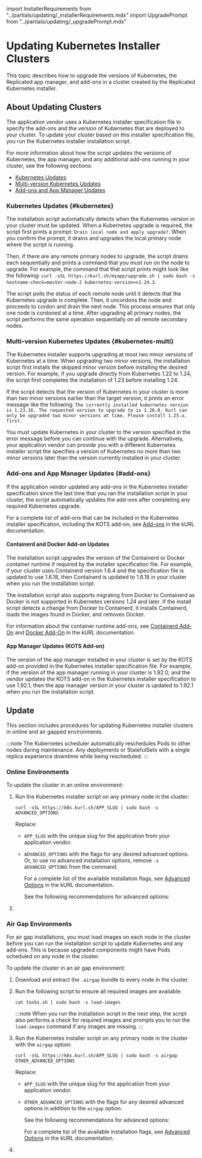 import InstallerRequirements from "../partials/updating/_installerRequirements.mdx"
import UpgradePrompt from "../partials/updating/_upgradePrompt.mdx"

# Updating Kubernetes Installer Clusters

This topic describes how to upgrade the versions of Kubernetes, the Replicated app manager, and add-ons in a cluster created by the Replicated Kubernetes installer.

## About Updating Clusters 

The application vendor uses a Kubernetes installer specification file to specify the add-ons and the version of Kubernetes that are deployed to your cluster. To update your cluster based on this installer specification file, you run the Kubernetes installer installation script.

For more information about how the script updates the versions of Kubernetes, the app manager, and any additional add-ons running in your cluster, see the following sections:
* [Kubernetes Updates](#kubernetes)
* [Multi-version Kubernetes Updates](#kubernetes)
* [Add-ons and App Manager Updates](#add-ons)

### Kubernetes Updates {#kubernetes}

The installation script automatically detects when the Kubernetes version in your cluster must be updated. When a Kubernetes upgrade is required, the script first prints a prompt: `Drain local node and apply upgrade?`. When you confirm the prompt, it drains and upgrades the local primary node where the script is running.

Then, if there are any remote primary nodes to upgrade, the script drains each sequentially and prints a command that you must run on the node to upgrade. For example, the command that that script prints might look like the following: `curl -sSL https://kurl.sh/myapp/upgrade.sh | sudo bash -s hostname-check=master-node-2 kubernetes-version=v1.24.3`.

The script polls the status of each remote node until it detects that the Kubernetes upgrade is complete. Then, it uncordons the node and proceeds to cordon and drain the next node. This process ensures that only one node is cordoned at a time. After upgrading all primary nodes, the script performs the same operation sequentially on all remote secondary nodes.

### Multi-version Kubernetes Updates {#kubernetes-multi}

The Kubernetes installer supports upgrading at most two minor versions of Kubernetes at a time. When upgrading two minor versions, the installation script first installs the skipped minor version before installing the desired version. For example, if you upgrade directly from Kubernetes 1.22 to 1.24, the script first completes the installation of 1.23 before installing 1.24. 

If the script detects that the version of Kubernetes in your cluster is more than two minor versions earlier than the target version, it prints an error message like the following: `The currently installed kubernetes version is 1.23.16. The requested version to upgrade to is 1.26.0. Kurl can only be upgraded two minor versions at time. Please install 1.25.x. first.`

You must update Kubernetes in your cluster to the version specified in the error message before you can continue with the upgrade. Alternatively, your application vendor can provide you with a different Kubernetes installer script the specifies a version of Kubernetes no more than two minor versions later than the version currently installed in your cluster.

### Add-ons and App Manager Updates {#add-ons}

If the application vendor updated any add-ons in the Kubernetes installer specification since the last time that you ran the installation script in your cluster, the script automatically updates the add-ons after completing any required Kubernetes upgrade.

For a complete list of add-ons that can be included in the Kubernetes installer specification, including the KOTS add-on, see [Add-ons](https://kurl.sh/docs/add-ons/antrea) in the kURL documentation.

#### Containerd and Docker Add-on Updates

The installation script upgrades the version of the Containerd or Docker container runtime if required by the installer specification file. For example, if your cluster uses Containerd version 1.6.4 and the specification file is updated to use 1.6.18, then Containerd is updated to 1.6.18 in your cluster when you run the installation script.

The installation script also supports migrating from Docker to Containerd as Docker is not supported in Kubernetes versions 1.24 and later. If the install script detects a change from Docker to Containerd, it installs Containerd, loads the images found in Docker, and removes Docker.

For information about the container runtime add-ons, see [Containerd Add-On](https://kurl.sh/docs/add-ons/containerd) and [Docker Add-On](https://kurl.sh/docs/add-ons/docker) in the kURL documentation.

#### App Manager Updates (KOTS Add-on)

The version of the app manager installed in your cluster is set by the KOTS add-on provided in the Kubernetes installer specification file. For example, if the version of the app manager running in your cluster is 1.92.0, and the vendor updates the KOTS add-on in the Kubernetes installer specification to use 1.92.1, then the app manager version in your cluster is updated to 1.92.1 when you run the installation script.

## Update

This section includes procedures for updating Kubernetes installer clusters in online and air gapped environments.

:::note
The Kubernetes scheduler automatically reschedules Pods to other nodes during maintenance. Any deployments or StatefulSets with a single replica experience downtime while being rescheduled.
:::

### Online Environments

To update the cluster in an online environment:

1. Run the Kubernetes installer script on any primary node in the cluster:

   ```
   curl -sSL https://k8s.kurl.sh/APP_SLUG | sudo bash -s ADVANCED_OPTIONS
   ```
   Replace:
   * `APP_SLUG` with the unique slug for the application from your application vendor.
   * `ADVANCED_OPTIONS` with the flags for any desired advanced options. Or, to use no advanced installation options, remove `-s ADVANCED_OPTIONS` from the command.
   
      For a complete list of the available installation flags, see [Advanced Options](https://kurl.sh/docs/install-with-kurl/advanced-options) in the kURL documentation.
   
      See the following recommendations for advanced options:
      <InstallerRequirements/>

1. <UpgradePrompt/>

### Air Gap Environments

For air gap installations, you must load images on each node in the cluster before you can run the installation script to update Kubernetes and any add-ons. This is because upgraded components might have Pods scheduled on any node in the cluster. 

To update the cluster in an air gap environment:

1. Download and extract the `.airgap` bundle to every node in the cluster.

1. Run the following script to ensure all required images are available:

   ```
   cat tasks.sh | sudo bash -s load-images
   ```

   :::note
   When you run the installation script in the next step, the script also performs a check for required images and prompts you to run the `load-images` command if any images are missing.
   :::

1. Run the Kubernetes installer script on any primary node in the cluster with the `airgap` option:

   ```
   curl -sSL https://k8s.kurl.sh/APP_SLUG | sudo bash -s airgap OTHER_ADVANCED_OPTIONS
   ```
   Replace:
   * `APP_SLUG` with the unique slug for the application from your application vendor.
   * `OTHER_ADVANCED_OPTIONS` with the flags for any desired advanced options in addition to the `airgap` option.
   
      See the following recommendations for advanced options:
      <InstallerRequirements/>

      For a complete list of the available installation flags, see [Advanced Options](https://kurl.sh/docs/install-with-kurl/advanced-options) in the kURL documentation.

1. <UpgradePrompt/>
